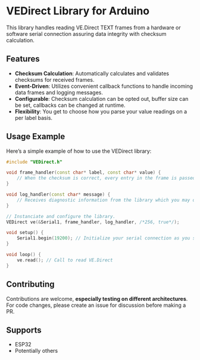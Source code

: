 # VEDirect Library for Arduino

This library handles reading VE.Direct TEXT frames from a hardware or software serial connection assuring data integrity with checksum calculation. 

## Features
- **Checksum Calculation**: Automatically calculates and validates checksums for received frames.
- **Event-Driven**: Utilizes convenient callback functions to handle incoming data frames and logging messages.
- **Configurable**: Checksum calculation can be opted out, buffer size can be set, callbacks can be changed at runtime.
- **Flexibility**: You get to choose how you parse your value readings on a per label basis.

## Usage Example

Here’s a simple example of how to use the VEDirect library:

```cpp
#include "VEDirect.h"

void frame_handler(const char* label, const char* value) {
    // When the checksum is correct, every entry in the frame is passed to this handler.
}

void log_handler(const char* message) {
    // Receives diagnostic information from the library which you may or may not use.
}

// Instanciate and configure the library.
VEDirect ve(&Serial1, frame_handler, log_handler, /*256, true*/);

void setup() {
    Serial1.begin(19200); // Initialize your serial connection as you see fit
}

void loop() {
    ve.read(); // Call to read VE.Direct
}
```

## Contributing

Contributions are welcome, **especially testing on different architectures**. For code changes, please create an issue for discussion before making a PR.

## Supports
- ESP32
- Potentially others

